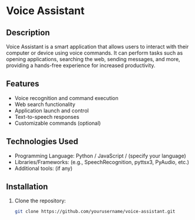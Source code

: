 # Voice Assistant

## Description
Voice Assistant is a smart application that allows users to interact with their computer or device using voice commands. It can perform tasks such as opening applications, searching the web, sending messages, and more, providing a hands-free experience for increased productivity.

## Features
- Voice recognition and command execution
- Web search functionality
- Application launch and control
- Text-to-speech responses
- Customizable commands (optional)

## Technologies Used
- Programming Language: Python / JavaScript / (specify your language)
- Libraries/Frameworks: (e.g., SpeechRecognition, pyttsx3, PyAudio, etc.)
- Additional tools: (if any)

## Installation
1. Clone the repository:
   ```bash
   git clone https://github.com/yourusername/voice-assistant.git
